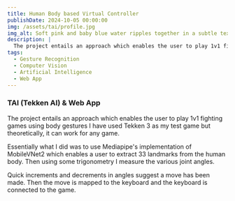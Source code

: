 ```yaml
---
title: Human Body based Virtual Controller
publishDate: 2024-10-05 00:00:00
img: /assets/tai/profile.jpg
img_alt: Soft pink and baby blue water ripples together in a subtle texture.
description: |
  The project entails an approach which enables the user to play 1v1 fighting games using body gestures I have used Tekken 3 as my test game but theoretically, it can work for any game.
tags:
  - Gesture Recognition
  - Computer Vision
  - Artificial Intelligence
  - Web App
---
```


### TAI (Tekken AI) & Web App

The project entails an approach which enables the user to play 1v1 fighting games using body gestures I have used Tekken 3 as my test game but theoretically, it can work for any game.

Essentially what I did was to use Mediapipe's implementation of MobileVNet2 which enables a user to extract 33 landmarks from the human body. Then using some trigonometry I measure the various joint angles.

Quick increments and decrements in angles suggest a move has been made. Then the move is mapped to the keyboard and the keyboard is connected to the game.
